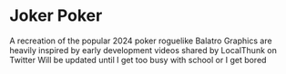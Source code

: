 # Joker Poker
A recreation of the popular 2024 poker roguelike Balatro 
Graphics are heavily inspired by early development videos shared by LocalThunk on Twitter
Will be updated until I get too busy with school or I get bored
